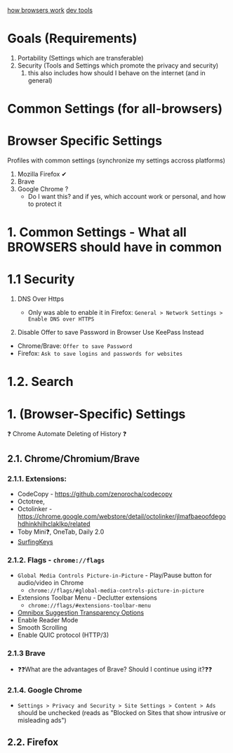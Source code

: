 [how browsers work](./browsers.how-work.md)
[dev tools](./browsers.dev_tools.panels.md)

# Goals (Requirements)
1. Portability (Settings which are transferable)
2. Security (Tools and Settings which promote the privacy and security)
   1. this also includes how should I behave on the internet (and in general)
# Common Settings (for all-browsers)
# Browser Specific Settings

Profiles with common settings (synchronize my settings accross platforms)
1. Mozilla Firefox ✔
2. Brave
3. Google Chrome ?
   - Do I want this? and if yes, which account work or personal, and how to protect it

# 1. Common Settings - What all BROWSERS should have in common

# 1.1 Security
1. DNS Over Https
   - Only was able to enable it in Firefox: `General > Network Settings > Enable DNS over HTTPS`

2. Disable Offer to save Password in Browser Use KeePass Instead
- Chrome/Brave: `Offer to save Password`
- Firefox: `Ask to save logins and passwords for websites`


# 1.2. Search

# 1. (Browser-Specific) Settings
❓ Chrome Automate Deleting of History ❓

## 2.1. Chrome/Chromium/Brave
### 2.1.1. Extensions:
- CodeCopy - https://github.com/zenorocha/codecopy
- Octotree,
- Octolinker - https://chrome.google.com/webstore/detail/octolinker/jlmafbaeoofdegohdhinkhilhclaklkp/related
- Toby Mini❓, OneTab, Daily 2.0
- [SurfingKeys](https://github.com/brookhong/Surfingkeys)

### 2.1.2. Flags - ```chrome://flags```
- `Global Media Controls Picture-in-Picture` - Play/Pause button for audio/video in Chrome
  - `chrome://flags/#global-media-controls-picture-in-picture`
- Extensions Toolbar Menu - Declutter extensions
  - `chrome://flags/#extensions-toolbar-menu`
- [Omnibox Suggestion Transparency Options](chrome://flags/#omnibox-suggestion-transparency-options)
- Enable Reader Mode
- Smooth Scrolling
- Enable QUIC protocol (HTTP/3)

### 2.1.3 Brave
- ❓❓What are the advantages of Brave? Should I continue using it?❓❓

### 2.1.4. Google Chrome
- `Settings > Privacy and Security > Site Settings > Content > Ads` should be unchecked (reads as "Blocked on Sites that show intrusive or misleading ads")

## 2.2. Firefox

